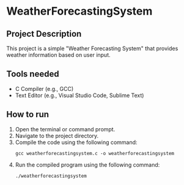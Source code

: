 # WeatherForecastingSystem

## Project Description

This project is a simple "Weather Forecasting System" that provides weather information based on user input.

## Tools needed

- C Compiler (e.g., GCC)
- Text Editor (e.g., Visual Studio Code, Sublime Text)

## How to run

1. Open the terminal or command prompt.
2. Navigate to the project directory.
3. Compile the code using the following command:
   ```
   gcc weatherforecastingsystem.c -o weatherforecastingsystem
   ```
4. Run the compiled program using the following command:
   ```
   ./weatherforecastingsystem
   ```
